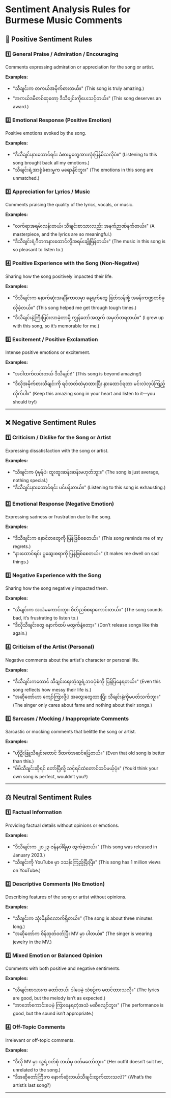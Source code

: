 # Sentiment Analysis Rules for Burmese Music Comments  

## 📌 Positive Sentiment Rules  

### 1️⃣ General Praise / Admiration / Encouraging  
Comments expressing admiration or appreciation for the song or artist.  

**Examples:**  
- "သီချင်းက တကယ်အမိုက်စားတယ်။" (This song is truly amazing.)  
- "အကယ်ဒမီတစ်ဆုတော့ ဒီသီချင်းကိုပေးသင့်တယ်။" (This song deserves an award.)  

### 2️⃣ Emotional Response (Positive Emotion)  
Positive emotions evoked by the song.  

**Examples:**  
- "ဒီသီချင်းနားထောင်ရင်း ခံစားမှုတွေအားလုံးပြန်မိသလိုပဲ။" (Listening to this song brought back all my emotions.)  
- "သီချင်းရဲ့အာရုံခံစားမှုက မရောနိုင်ဘူး။" (The emotions in this song are unmatched.)  

### 3️⃣ Appreciation for Lyrics / Music  
Comments praising the quality of the lyrics, vocals, or music.  

**Examples:**  
- "လက်ရာအရမ်းလန်းတယ်၊ သီချင်းစာသားလည်း အနက်ဉာဏ်နက်တယ်။" (A masterpiece, and the lyrics are so meaningful.)  
- "ဒီသီချင်းရဲ့ဂီတကနားထောင်လို့အရမ်းချိုမြိန်တယ်။" (The music in this song is so pleasant to listen to.)  

### 4️⃣ Positive Experience with the Song (Non-Negative)  
Sharing how the song positively impacted their life.  

**Examples:**  
- "ဒီသီချင်းက နောက်ဆုံးအချိန်ကာလမှာ နေ့ရက်တွေ ဖြတ်သန်းဖို့ အခန်းကဏ္ဍတစ်ခုလိုခဲ့တယ်။" (This song helped me get through tough times.)  
- "ဒီသီချင်းနဲ့ကြီးပြင်းလာခဲ့တာမို့ ကျွန်တော်အတွက် အမှတ်တရတယ်။" (I grew up with this song, so it’s memorable for me.)  

### 5️⃣ Excitement / Positive Exclamation  
Intense positive emotions or excitement.  

**Examples:**  
- "အဝါထက်လင်းတယ် ဒီသီချင်း!" (This song is beyond amazing!)  
- "ဒီလိုအမိုက်စားသီချင်းကို ရင်ဘတ်ထဲမှာထားပြီး နားထောင်ရတာ မင်းလဲလုပ်ကြည့်လိုက်ပါ။" (Keep this amazing song in your heart and listen to it—you should try!)  

---

## ❌ Negative Sentiment Rules  

### 1️⃣ Criticism / Dislike for the Song or Artist  
Expressing dissatisfaction with the song or artist.  

**Examples:**  
- "သီချင်းက ပုံမှန်ပဲ၊ ထူးထူးဆန်းဆန်းမဟုတ်ဘူး။" (The song is just average, nothing special.)  
- "ဒီသီချင်းနားထောင်ရင်း ပင်ပန်းတယ်။" (Listening to this song is exhausting.)  

### 2️⃣ Emotional Response (Negative Emotion)  
Expressing sadness or frustration due to the song.  

**Examples:**  
- "ဒီသီချင်းက နောင်တတွေကို ပြန်ဖြစ်စေတယ်။" (This song reminds me of my regrets.)  
- "နားထောင်ရင်း ပူဆွေးစရာကို ပြန်ဖြစ်စေတယ်။" (It makes me dwell on sad things.)  

### 3️⃣ Negative Experience with the Song  
Sharing how the song negatively impacted them.  

**Examples:**  
- "သီချင်းက အသံမကောင်းဘူး၊ စိတ်ညစ်စရာကောင်းတယ်။" (The song sounds bad, it’s frustrating to listen to.)  
- "ဒီလိုသီချင်းတွေ နောက်ထပ် မထွက်နဲ့တော့။" (Don’t release songs like this again.)  

### 4️⃣ Criticism of the Artist (Personal)  
Negative comments about the artist's character or personal life.  

**Examples:**  
- "ဒီသီချင်းကတောင် သီချင်းရေးတဲ့သူ့ရဲ့ဘဝပုံစံကို ပြန်ပြနေရတယ်။" (Even this song reflects how messy their life is.)  
- "အဆိုတော်ဟာ ကျော်ကြားဖို့ပဲ အတွေးတွေထားပြီး သီချင်းနဲ့ကိုမပတ်သက်ဘူး။" (The singer only cares about fame and nothing about their songs.)  

### 5️⃣ Sarcasm / Mocking / Inappropriate Comments  
Sarcastic or mocking comments that belittle the song or artist.  

**Examples:**  
- "ဟိုဦးဖြူသီချင်းတောင် ဒီထက်အဆင်ပြေတယ်။" (Even that old song is better than this.)  
- "မိမိသီချင်းဆိုရင် တော်ပြီလို့ သင့်ရင်ထဲတောင်ထင်မယ့်ပုံ။" (You’d think your own song is perfect, wouldn’t you?)  

---

## ⚖️ Neutral Sentiment Rules  

### 1️⃣ Factual Information  
Providing factual details without opinions or emotions.  

**Examples:**  
- "ဒီသီချင်းက ၂၀၂၃ ဇန်နဝါရီမှာ ထွက်ခဲ့တယ်။" (This song was released in January 2023.)  
- "သီချင်းကို YouTube မှာ ၁သန်းကြည့်ပြီးပြီ။" (This song has 1 million views on YouTube.)  

### 2️⃣ Descriptive Comments (No Emotion)  
Describing features of the song or artist without opinions.  

**Examples:**  
- "သီချင်းက သုံးမိနစ်လောက်ရှိတယ်။" (The song is about three minutes long.)  
- "အဆိုတော်က စိန်ထုတ်ဝတ်ပြီး MV မှာ ပါတယ်။" (The singer is wearing jewelry in the MV.)  

### 3️⃣ Mixed Emotion or Balanced Opinion  
Comments with both positive and negative sentiments.  

**Examples:**  
- "သီချင်းစာသားက တော်တယ်၊ ဒါပေမဲ့ သံစဉ်က မထင်ထားသလို။" (The lyrics are good, but the melody isn’t as expected.)  
- "အာဘော်ကောင်းပေမဲ့ ကြားနေရတဲ့အသံ မဆီလျော်ဘူး။" (The performance is good, but the sound isn’t appropriate.)  

### 4️⃣ Off-Topic Comments  
Irrelevant or off-topic comments.  

**Examples:**  
- "ဒီလို MV မှာ သူ့ရဲ့ဝတ်စုံ ဘယ်မှ ဝတ်မတော်ဘူး။" (Her outfit doesn’t suit her, unrelated to the song.)  
- "ဒီအဆိုတော်ကြီးက နောက်ဆုံးဘယ်သီချင်းထွက်ထားသလဲ?" (What’s the artist’s last song?)  

---

